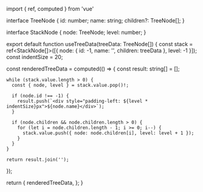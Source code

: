 import { ref, computed } from 'vue'

interface TreeNode {
  id: number;
  name: string;
  children?: TreeNode[];
}

interface StackNode {
  node: TreeNode;
  level: number;
}

export default function useTreeData(treeData: TreeNode[]) {
  const stack = ref<StackNode[]>([{ node: { id: -1, name: '', children: treeData }, level: -1 }]);
  const indentSize = 20;

  const renderedTreeData = computed(() => {
    const result: string[] = [];

    while (stack.value.length > 0) {
      const { node, level } = stack.value.pop()!;

      if (node.id !== -1) {
        result.push(`<div style="padding-left: ${level * indentSize}px">${node.name}</div>`);
      }

      if (node.children && node.children.length > 0) {
        for (let i = node.children.length - 1; i >= 0; i--) {
          stack.value.push({ node: node.children[i], level: level + 1 });
        }
      }
    }

    return result.join('');
  });

  return {
    renderedTreeData,
  };
}